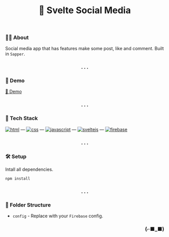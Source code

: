 <h1 align="center">👥 Svelte Social Media</h1>

<br>
  
### 👨‍💻 About

Social media app that has features make some post, like and comment. Built in `Sapper`.

<h3 align="center">. . .</h3>

### 🚀 Demo

[🔗 Demo](https://svelte-social-media.vercel.app/)

<h3 align="center">. . .</h3>

### 🧰 Tech Stack

[<img alt="html" src="https://img.shields.io/badge/HTML-239120?style=for-the-badge&logo=html5&logoColor=white" />](https://developer.mozilla.org/en-US/docs/Web/HTML) — 
[<img alt="css" src="https://img.shields.io/badge/CSS-1572B6?style=for-the-badge&logo=css3&logoColor=white" />](https://developer.mozilla.org/en-US/docs/Web/CSS) —
[<img alt="javascript" src="https://img.shields.io/badge/JavaScript-323330?style=for-the-badge&logo=javascript&logoColor=F7DF1E" />](https://developer.mozilla.org/en-US/docs/Web/javascript) —
[<img alt="sveltejs" src="https://img.shields.io/badge/Svelte-4A4A55?style=for-the-badge&logo=svelte&logoColor=FF3E00" />](https://svelte.dev/) —
[<img alt="firebase" src="https://img.shields.io/badge/firebase-ffca28?style=for-the-badge&logo=firebase&logoColor=black" />](https://firebase.google.com/)

<h3 align="center">. . .</h3>
  
### 🛠 Setup

Intall all dependencies.

`npm install`

<h3 align="center">. . .</h3>
  
### 📂 Folder Structure

- `config` - Replace with your `Firebase` config.

<h3 align="right">(⌐■_■)</h3>
